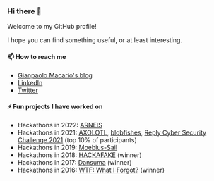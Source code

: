 ### Hi there 👋

<!--
**gmacario/gmacario** is a ✨ _special_ ✨ repository because its `README.md` (this file) appears on your GitHub profile.

Here are some ideas to get you started:

- 🔭 I’m currently working on ...
- 🌱 I’m currently learning ...
- 👯 I’m looking to collaborate on ...
- 🤔 I’m looking for help with ...
- 💬 Ask me about ...
- 📫 How to reach me: ...
- 😄 Pronouns: ...
- ⚡ Fun fact: ...
-->

Welcome to my GitHub profile!

I hope you can find something useful, or at least interesting.

#### 📫 How to reach me

* [Gianpaolo Macario's blog](https://gmacario.github.io/)
* [LinkedIn](http://it.linkedin.com/in/gmacario/)
* [Twitter](https://www.twitter.com/gpmacario)

#### ⚡ Fun projects I have worked on

* Hackathons in 2022: [ARNEIS](https://github.com/B-AROL-O/ARNEIS)
* Hackathons in 2021: [AXOLOTL](https://devpost.com/software/axolotl), [blobfishes](https://github.com/aquariophilie/blobfishes), [Reply Cyber Security Challenge 2021](https://github.com/LastMinuteCoders/ctf-writeups) (top 10% of participants)
* Hackathons in 2019: [Moebius-Sail](https://github.com/gmacario/spaceappschallenge-2019)
* Hackathons in 2018: [HACKAFAKE](https://github.com/hackafake) (winner)
* Hackathons in 2017: [Dansuma](https://github.com/kuruho/dansuma) (winner)
* Hackathons in 2016: [WTF: What I Forgot?](https://github.com/gmacario/wtf-docs) (winner)

<!-- EOF -->
